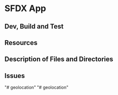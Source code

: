 # SFDX  App

## Dev, Build and Test


## Resources


## Description of Files and Directories


## Issues


"# geolocation" 
"# geolocation" 
